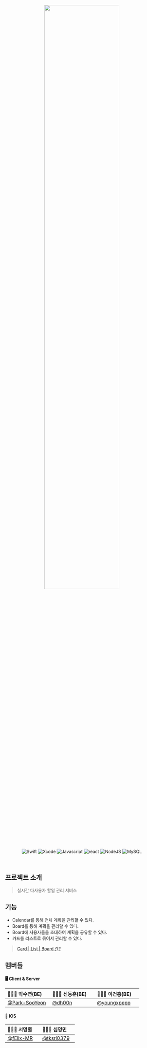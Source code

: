 <div align="center">
  <center><img src="https://i.imgur.com/Y9V4FqK.png" width="70%"></center>
  
  <br>

  ![Swift](https://img.shields.io/badge/swift-v5.3-orange?logo=swift)
  ![Xcode](https://img.shields.io/badge/xcode-v12.1-blue?logo=xcode)
  ![Javascript](https://img.shields.io/badge/javascript-ES6+-yellow?logo=javascript)
  ![react](https://img.shields.io/badge/react-v17.0.1-9cf?logo=react)
  ![NodeJS](https://img.shields.io/badge/node.js-v12.18.3-green?logo=node.js)
  ![MySQL](https://img.shields.io/badge/mysql-v5.7-green?logo=mysql)

  <br>
  
</div>



## 프로젝트 소개
> 실시간 다사용자 할일 관리 서비스


## 기능
 - Calendar를 통해 전체 계획을 관리할 수 있다.
 - Board를 통해 계획을 관리할 수 있다.
 - Board에 사용자들을 초대하여 계획을 공유할 수 있다.
 - 카드를 리스트로 묶어서 관리할 수 있다.
> [Card | List | Board 란?](https://github.com/boostcamp-2020/Project04-B-Whale/wiki/Card-%7C-List-%7C-Board-%EB%9E%80%3F)


## 멤버들


#### 🖥 Client & Server

|👩🏻‍💻 박수연(BE) <img src="https://noticon-static.tammolo.com/dgggcrkxq/image/upload/v1567008394/noticon/ohybolu4ensol1gzqas1.png" width="14px;">|🧑🏻‍💻 신동훈(BE) <img src="https://noticon-static.tammolo.com/dgggcrkxq/image/upload/v1567008394/noticon/ohybolu4ensol1gzqas1.png" width="14px;">|🧑🏻‍💻 이건홍(BE) <img src="https://noticon-static.tammolo.com/dgggcrkxq/image/upload/v1567008394/noticon/ohybolu4ensol1gzqas1.png" width="14px;">|
|-|-|-|
|[@Park-SooYeon](https://github.com/Park-SooYeon)|[@dh00n](https://github.com/dh00n)|[@youngxpepp](https://github.com/youngxpepp)|

#### 📱 iOS 

|🧑🏻‍💻 서명렬 <img src="https://noticon-static.tammolo.com/dgggcrkxq/image/upload/v1582581609/noticon/cczbpahp5od6voerbvwr.svg" width="14px;"/>|🧑🏻‍💻 심영민 <img src="https://noticon-static.tammolo.com/dgggcrkxq/image/upload/v1582581609/noticon/cczbpahp5od6voerbvwr.svg" width="14px;"/>|
|-|-|
|[@fElix-MR](https://github.com/fElix-MR)|[@tksrl0379](https://github.com/tksrl0379)| 

